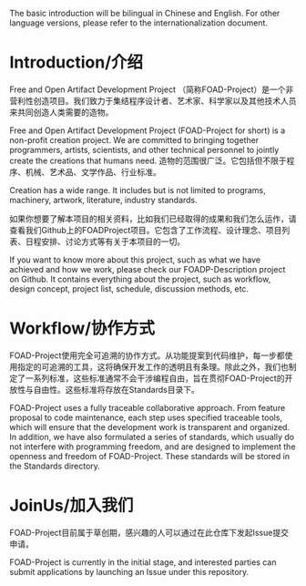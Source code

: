 The basic introduction will be bilingual in Chinese and English. For other language versions, please refer to the internationalization document.
# Introduction/介绍
Free and Open Artifact Development Project （简称FOAD-Project）是一个非营利性创造项目。我们致力于集结程序设计者、艺术家、科学家以及其他技术人员来共同创造人类需要的造物。

Free and Open Artifact Development Project (FOAD-Project for short) is a non-profit creation project. We are committed to bringing together programmers, artists, scientists, and other technical personnel to jointly create the creations that humans need.
造物的范围很广泛。它包括但不限于程序、机械、艺术品、文学作品、行业标准。

Creation has a wide range. It includes but is not limited to programs, machinery, artwork, literature, industry standards.

如果你想要了解本项目的相关资料，比如我们已经取得的成果和我们怎么运作，请查看我们Github上的FOADProject项目。它包含了工作流程、设计理念、项目列表、日程安排、讨论方式等有关于本项目的一切。

If you want to know more about this project, such as what we have achieved and how we work, please check our FOADP-Description project on Github. It contains everything about the project, such as workflow, design concept, project list, schedule, discussion methods, etc.

# Workflow/协作方式
FOAD-Project使用完全可追溯的协作方式。从功能提案到代码维护，每一步都使用指定的可追溯的工具，这将确保开发工作的透明且有条理。除此之外，我们也制定了一系列标准，这些标准通常不会干涉编程自由，旨在贯彻FOAD-Project的开放性与自由性。这些标准将存放在Standards目录下。

FOAD-Project uses a fully traceable collaborative approach. From feature proposal to code maintenance, each step uses specified traceable tools, which will ensure that the development work is transparent and organized. In addition, we have also formulated a series of standards, which usually do not interfere with programming freedom, and are designed to implement the openness and freedom of FOAD-Project. These standards will be stored in the Standards directory.

# JoinUs/加入我们
FOAD-Project目前属于草创期，感兴趣的人可以通过在此仓库下发起Issue提交申请。

FOAD-Project is currently in the initial stage, and interested parties can submit applications by launching an Issue under this repository.
